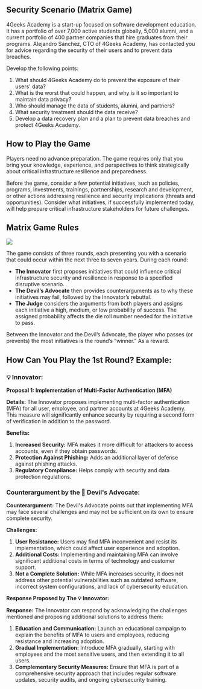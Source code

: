 ## Security Scenario (Matrix Game)

4Geeks Academy is a start-up focused on software development education. It has a portfolio of over 7,000 active students globally, 5,000 alumni, and a current portfolio of 400 partner companies that hire graduates from their programs. Alejandro Sánchez, CTO of 4Geeks Academy, has contacted you for advice regarding the security of their users and to prevent data breaches.

Develop the following points:

1. What should 4Geeks Academy do to prevent the exposure of their users' data?
2. What is the worst that could happen, and why is it so important to maintain data privacy?
3. Who should manage the data of students, alumni, and partners?
4. What security treatment should the data receive?
5. Develop a data recovery plan and a plan to prevent data breaches and protect 4Geeks Academy.

## How to Play the Game

Players need no advance preparation. The game requires only that you bring your knowledge, experience, and perspectives to think strategically about critical infrastructure resilience and preparedness.

Before the game, consider a few potential initiatives, such as policies, programs, investments, trainings, partnerships, research and development, or other actions addressing resilience and security implications (threats and opportunities). Consider what initiatives, if successfully implemented today, will help prepare critical infrastructure stakeholders for future challenges.

## Matrix Game Rules

![](https://raw.githubusercontent.com/breatheco-de/matrix-game-data-security/main/.learn/assets/debate-instructions.png)

The game consists of three rounds, each presenting you with a scenario that could occur within the next three to seven years. During each round:

- **The Innovator** first proposes initiatives that could influence critical infrastructure security and resilience in response to a specified disruptive scenario.
- **The Devil’s Advocate** then provides counterarguments as to why these initiatives may fail, followed by the Innovator’s rebuttal.
- **The Judge** considers the arguments from both players and assigns each initiative a high, medium, or low probability of success. The assigned probability affects the die roll number needed for the initiative to pass.

Between the Innovator and the Devil’s Advocate, the player who passes (or prevents) the most initiatives is the round’s “winner.” As a reward.

## How Can You Play the 1st Round? Example:

### 💡 Innovator:

**Proposal 1: Implementation of Multi-Factor Authentication (MFA)**

**Details:**
The Innovator proposes implementing multi-factor authentication (MFA) for all user, employee, and partner accounts at 4Geeks Academy. This measure will significantly enhance security by requiring a second form of verification in addition to the password.

**Benefits:**
1. **Increased Security:** MFA makes it more difficult for attackers to access accounts, even if they obtain passwords.
2. **Protection Against Phishing:** Adds an additional layer of defense against phishing attacks.
3. **Regulatory Compliance:** Helps comply with security and data protection regulations.

### Counterargument by the 👿 Devil's Advocate:

**Counterargument:**
The Devil's Advocate points out that implementing MFA may face several challenges and may not be sufficient on its own to ensure complete security.

**Challenges:**
1. **User Resistance:** Users may find MFA inconvenient and resist its implementation, which could affect user experience and adoption.
2. **Additional Costs:** Implementing and maintaining MFA can involve significant additional costs in terms of technology and customer support.
3. **Not a Complete Solution:** While MFA increases security, it does not address other potential vulnerabilities such as outdated software, incorrect system configurations, and lack of cybersecurity education.

**Response Proposed by The 💡 Innovator:**

**Response:**
The Innovator can respond by acknowledging the challenges mentioned and proposing additional solutions to address them:

1. **Education and Communication:** Launch an educational campaign to explain the benefits of MFA to users and employees, reducing resistance and increasing adoption.
2. **Gradual Implementation:** Introduce MFA gradually, starting with employees and the most sensitive users, and then extending it to all users.
3. **Complementary Security Measures:** Ensure that MFA is part of a comprehensive security approach that includes regular software updates, security audits, and ongoing cybersecurity training.
